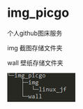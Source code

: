 # img_picgo
个人github图床服务

img  截图存储文件夹

wall 壁纸存储文件夹




![img](https://github.com/wuxier/img_picgo/blob/master/Snipaste_2020-05-02_12-06-00.png)




